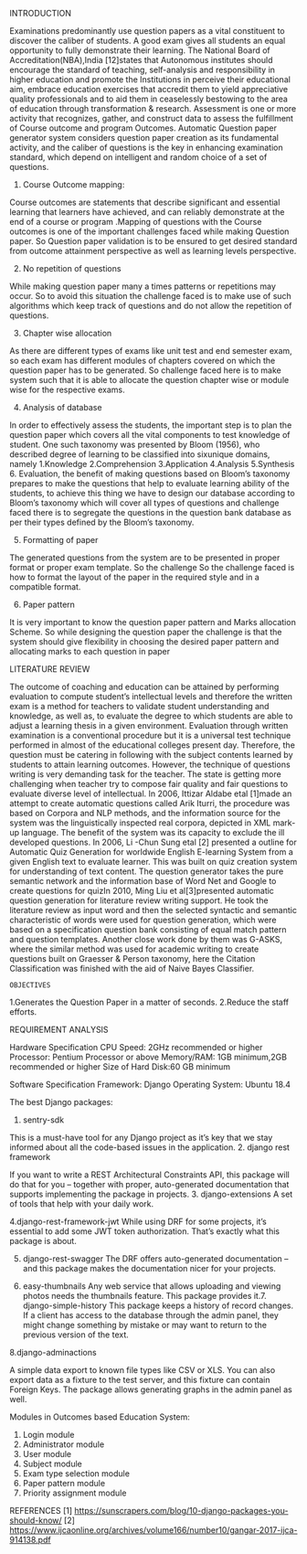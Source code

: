  INTRODUCTION

Examinations predominantly use question papers as a vital constituent to discover the
caliber of students. A good exam gives all students an equal opportunity to fully
demonstrate their learning. The National Board of Accreditation(NBA),India [12]states that
Autonomous institutes should encourage the standard of teaching, self-analysis and
responsibility in higher education and promote the Institutions in perceive their educational
aim, embrace education exercises that accredit them to yield appreciative quality
professionals and to aid them in ceaselessly bestowing to the area of education through
transformation & research. Assessment is one or more activity that recognizes, gather, and
construct data to assess the fulfillment of Course outcome and program Outcomes.
Automatic Question paper generator system considers question paper creation as its
fundamental activity, and the caliber of questions is the key in enhancing examination
standard, which depend on intelligent and random choice of a set of questions.

1. Course Outcome mapping:

Course outcomes are statements that describe significant and essential learning that learners
have achieved, and can reliably demonstrate at the end of a course or program .Mapping
of questions with the Course outcomes is one of the important challenges faced while
making Question paper. So Question paper validation is to be ensured to get desired
standard from outcome attainment perspective as well as learning levels perspective.

2. No repetition of questions

While making question paper many a times patterns or repetitions may occur. So to avoid
this situation the challenge faced is to make use of such algorithms which keep track of
questions and do not allow the repetition of questions.

3. Chapter wise allocation

As there are different types of exams like unit test and end semester exam, so each
exam has different modules of chapters covered on which the question paper has to be
generated. So challenge faced here is to make system such that it is able to allocate the
question chapter wise or module wise for the respective exams.

4. Analysis of database

In order to effectively assess the students, the important step is to plan the question paper
which covers all the vital components to test knowledge of student. One such taxonomy
was presented by Bloom (1956), who described degree of learning to be classified into sixunique domains, namely 
1.Knowledge 2.Comprehension 3.Application 4.Analysis
5.Synthesis 6. Evaluation, the benefit of making questions based on Bloom’s taxonomy
prepares to make the questions that help to evaluate learning ability of the students, to
achieve this thing we have to design our database according to Bloom’s taxonomy which
will cover all types of questions and challenge faced there is to segregate the questions in
the question bank database as per their types defined by the Bloom’s taxonomy.

5. Formatting of paper

The generated questions from the system are to be presented in proper format or proper
exam template. So the challenge So the challenge faced is how to format the layout of
the paper in the required style and in a compatible format.

6. Paper pattern

It is very important to know the question paper pattern and Marks allocation Scheme. So
while designing the question paper the challenge is that the system should give flexibility
in choosing the desired paper pattern and allocating marks to each question in paper

LITERATURE REVIEW

The outcome of coaching and education can be attained by performing evaluation to
compute student’s intellectual levels and therefore the written exam is a method for
teachers to validate student understanding and knowledge, as well as, to evaluate the
degree to which students are able to adjust a learning thesis in a given environment.
Evaluation through written examination is a conventional procedure but it is a universal
test technique performed in almost of the educational colleges present day. Therefore, the
question must be catering in following with the subject contents learned by students to
attain learning outcomes. However, the technique of questions writing is very demanding
task for the teacher. The state is getting more challenging when teacher try to compose
fair quality and fair questions to evaluate diverse level of intellectual. In 2006, Ittizar
Aldabe etal [1]made an attempt to create automatic questions called Arik Iturri, the
procedure was based on Corpora and NLP methods, and the information source for the
system was the linguistically inspected real corpora, depicted in XML mark-up language.
The benefit of the system was its capacity to exclude the ill developed questions. In 2006,
Li -Chun Sung etal [2] presented a outline for Automatic Quiz Generation for worldwide
English E-learning System from a given English text to evaluate learner. This was built on
quiz creation system for understanding of text content. The question generator takes the
pure semantic network and the information base of Word Net and Google to create
questions for quizIn 2010, Ming Liu et al[3]presented automatic question generation for
literature review writing support. He took the literature review as input word and then the
selected syntactic and semantic characteristic of words were used for question generation,
which were based on a specification question bank consisting of equal match pattern and
question templates. Another close work done by them was G-ASKS, where the similar
method was used for academic writing to create questions built on Graesser & Person
taxonomy, here the Citation Classification was finished with the aid of Naive Bayes
Classifier.

    OBJECTIVES

1.Generates the Question Paper in a matter of seconds.
2.Reduce the staff efforts.

REQUIREMENT ANALYSIS

Hardware Specification
CPU Speed: 2GHz recommended or higher
Processor: Pentium Processor or above
Memory/RAM: 1GB minimum,2GB recommended or higher
Size of Hard Disk:60 GB minimum

Software Specification
Framework: Django
Operating System: Ubuntu 18.4

The best Django packages:

1. sentry-sdk

This is a must-have tool for any Django project as it’s key that we stay informed about all the
code-based issues in the application.
2. django rest framework

If you want to write a REST Architectural Constraints API, this package will do that for you –
together with proper, auto-generated documentation that supports implementing the package in
projects.
3. django-extensions
A set of tools that help with your daily work.

4.django-rest-framework-jwt
While using DRF for some projects, it’s essential to add some JWT token authorization. That’s
exactly what this package is about.

5. django-rest-swagger
The DRF offers auto-generated documentation – and this package makes the documentation nicer
for your projects.

6. easy-thumbnails
Any web service that allows uploading and viewing photos needs the thumbnails feature. This
package provides it.7. django-simple-history
This package keeps a history of record changes. If a client has access to the database
through the admin panel, they might change something by mistake or may want to return
to the previous version of the text.

8.django-adminactions

A simple data export to known file types like CSV or XLS. You can also export data as
a fixture to the test server, and this fixture can contain Foreign Keys. The package allows
generating graphs in the admin panel as well.

Modules in Outcomes based Education System:
1. Login module
2. Administrator module
3. User module
4. Subject module
5. Exam type selection module
6. Paper pattern module
7. Priority assignment module

REFERENCES
[1] https://sunscrapers.com/blog/10-django-packages-you-should-know/
[2] https://www.ijcaonline.org/archives/volume166/number10/gangar-2017-ijca-914138.pdf

